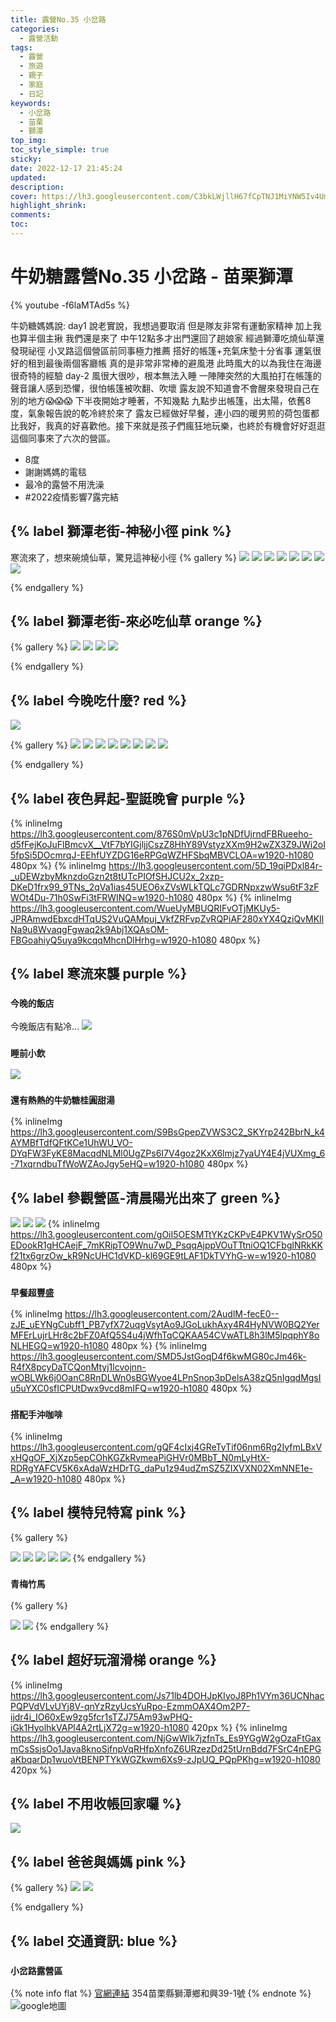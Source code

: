 ```yaml
---
title: 露營No.35 小岔路
categories:
  - 露營活動
tags:
  - 露營
  - 旅遊
  - 親子
  - 家庭
  - 日記
keywords:
  - 小岔路
  - 苗栗
  - 獅潭
top_img:
toc_style_simple: true
sticky: 
date: 2022-12-17 21:45:24
updated:
description:
cover: https://lh3.googleusercontent.com/C3bkLWjllH67fCpTNJ1MiYNW5Iv4UmIqyfrHzyqy9YZMtXt8jieKyLOgU1_2HOkxP4KD8m3ENEm-qhHovH5bpW2VSCruZfrHWR4X8hREarV3-Nc4ugDjzjkv6hqpJ8rEJRsB5GQvSw=w1920-h1080
highlight_shrink:
comments:
toc:
---
```


# 牛奶糖露營No.35 小岔路 - 苗栗獅潭

{% youtube -f6laMTAd5s %}

牛奶糖媽媽說:
day1
說老實說，我想過要取消
但是隊友非常有運動家精神
加上我也算半個主揪
我們還是來了
中午12點多才出門還回了趟娘家
經過獅潭吃燒仙草還發現祕徑
小叉路這個營區前同事極力推薦
搭好的帳篷+充氣床墊十分省事
運氣很好的租到最後兩個客廳帳
真的是非常非常棒的避風港
此時風大的以為我住在海邊
很奇特的經驗
day-2
風很大很吵，根本無法入睡
一陣陣突然的大風拍打在帳篷的聲音讓人感到恐懼，很怕帳篷被吹翻、吹壞
露友說不知道會不會醒來發現自己在別的地方😱😱😱
下半夜開始才睡著，不知幾點
九點步出帳篷，出太陽，依舊8度，氣象報告說的乾冷終於來了
露友已經做好早餐，連小四的暖男煎的荷包蛋都比我好，我真的好喜歡他。接下來就是孩子們瘋狂地玩樂，也終於有機會好好逛逛這個同事來了六次的營區。

- 8度
- 謝謝媽媽的電毯
- 最冷的露營不用洗澡
- #2022疫情影響7露完結

## {% label 獅潭老街-神秘小徑 pink %}

寒流來了，想來碗燒仙草，驚見這神秘小徑
{% gallery %}
![](https://lh3.googleusercontent.com/akCD6yGmq9oYXmpPmC0IWsddHVE5PEuuAPuQJKq-AYAqTJyYaiBRYJduo7sIVV7Trf2yuoUjTVQ_i_yOLuciYGoWikm4Q_YcF3f9vZZLdnBPsYa05O0VCXubGiUkOWSV2FlAn2XMww=w1920-h1080)
![](https://lh3.googleusercontent.com/YPI40MkUigfIHxmGpZ8hU7t5Xz96X6CXzVNyl2xdmjB88nOFJcijDwaf2QqWGPkodF8iN7pamdTL-kt7nsBQURa-5PZrk48WJdScCtU8RGvEra7PaWkRQNvNMPF9KJm9ESyKSeooVg=w1920-h1080)
![](https://lh3.googleusercontent.com/cgKw4ZNhx7cfJwaUjwt4hd6X3LXbYRLOwoPqxmJSn4AsXSvR3houHPlEIZL0lpDmynmoJmY7GfDnlNXfnhRSxN5n-FHdsynfA7CfwVbrUNK5KrEjszV1GknvZlC33v87qQKAcoQJrA=w1920-h1080)
![](https://lh3.googleusercontent.com/nR6S-LjfcjgI2F2jJK870Poes4YCmXrcU1HqQBtIiv-2MbTK1hV2bDstQvBRbv_GH84aaZ5jPv_ymQAgssRc_m5N0D4RdiV5Omt8TWG9pFVy6rd34bD97JcV0tfq373_Rrd6ghXdPQ=w1920-h1080)
![](https://lh3.googleusercontent.com/J8VsH9n9bd23b81MUib6H_qf9PX4ZawWD5TtVsIm-ENK9rugObEfgIpmqdmFouHTqVopj0ZQ6pFZ_Liyzh1YepJZfdP6a4rvjpsb0hEwtA0vHG7MXDqqaWjguTkrf1v80-JZ5OyJuA=w1920-h1080)
![](https://lh3.googleusercontent.com/124UkWuYsp7H0Ypnso1H2-AWpsudJJ_mkD3gvd7MmOw1-5ManYhYL9H7MrevP0KBqn3qfrAwp42elhet7u3ojx5Dwr1Hs8uQx_MGgC_nykDkIMDBbedUowZjwV_asXpG348icwML9w=w1920-h1080)
![](https://lh3.googleusercontent.com/WG8A8pEOGcZJ8xyljN7ndx4RCUizd8Wh0otRG7el5r-WNgvL7f1mIKrC6n9qwKTDgJ0UuStZmWlmrkg_2ePxEJIiFu-oYmmB9ACPGW9yQnSZMHvqgaCvtWw5OsOGdlAyZjNm7EGxiQ=w1920-h1080)
![](https://lh3.googleusercontent.com/sTF5KhcTmz8pNTJiC5-Ud6xhvWNxpje7e6hfrljPtWb6DxJ-gG8j7mS5GoeLr6Ykjyiwsnf9HV-uj6k6sXEWDAzZXr0GL9OHg1PxUarzAkWbRmgbQLShfiV_5BPomrJVZe9MnO9wJQ=w1920-h1080)

{% endgallery %}

## {% label 獅潭老街-來必吃仙草 orange %}

{% gallery %}
![](https://lh3.googleusercontent.com/sTnge2Rs5_TyOAbJGusw-hYVyQkXAMHVV-YbM4TGZ-cVaa41peyLGPFsZSopvxrefSrM7GDk38wdJULqqpfL8uiGHcu-ZnFrLlROM5JK2oQmXr9A8cX_2beOqbjtpON4Yi-N-nd8Xw=w1920-h1080)
![](https://lh3.googleusercontent.com/2XaSlFWrxG-1Y7NjwiVxbCV2VrmOVu1tyIft_bjsFX0LbBY-J83tcJWJFDN4LIU9KkUzxnbaoFRRI6AvH0GTrhDY16gD3LFRWUtqJQKUcecHc2VJDmEmHMQGNwMxdTb6OUgv6QGYyg=w1920-h1080)
![](https://lh3.googleusercontent.com/ElR378skclG8hABIXWuEvBftrVCwbExoN5aZC2LNihOynX4X-SsQc6sv25pMGdkG5oDWitpCR4xNpd6bKuSip-GYSEc_aeY0n4uyyAnGNcS4sKVtcdjGMsnpRbn1ZTv3LfDCHF09Xw=w1920-h1080)
![](https://lh3.googleusercontent.com/7JtS4Xwm2MG7HBzgVDwIZtl2rNtYzPH38J8gfqZfjrV4VjOHw5oBIN1pgky8nSs1s_NdECK7kkQjXjSfETfAmrRo0OkDpVYN7UHfvsGgUtCPdwg2EL-h3ZoX8uKY4DTJ_jMSYVJhqQ=w1920-h1080)

{% endgallery %}

## {% label 今晚吃什麼? red %}

![](https://lh3.googleusercontent.com/wNiPkJCQggSSEVbW1dJrvIylpFWHm9iXNHVpauu7v8o87PnvLElYftayGpO3opau1qKFoYBIKl7EG_eDnsDxXAZV-Fet4GilLgWspEfiett0Jodkm5s1sWdzwnB92g9o8zG36Xnn9A=w1920-h1080)

{% gallery %}
![](https://lh3.googleusercontent.com/d6M3Q2Fc-c9b00dkrWVTwLeC3pyhx-Z0fFrZKcyaqwM_MQlGn3mzZcr2L7s676BnqbRBAssQuzgfSg2REZp5UcNzjTA0RD5VXS07sKcC9r_9t1xCoHnbGBJFqiabm8OlKiBwAts73w=w1920-h1080)
![](https://lh3.googleusercontent.com/JyPfJgXObujQ6sMULxGZ5AxcL0CeFcWrF0AacDzWpdgNOaqX8-PZQ4I7AMF543KB0rrc23PaS_feME6YGmSemiujNwqvBop72z6xgx47uY8Hzx5dmlZLsOvpPooLW6Uxyrx0ZvHStQ=w1920-h1080)
![](https://lh3.googleusercontent.com/W40eDwfc9oJx9TPez7ppLjxyGb4X779bNEMo4wg0RAcYBoDTK673AjnMYx0oYVB0LuHJGAyw0h_e0TqigMIxjSDjrDwg35MPpp5TE2y5BKC0B1pwMXKTtShP2cSjjS9sxVpCd1gQ-w=w1920-h1080)
![](https://lh3.googleusercontent.com/1w4Nx0QJQW9-xr3bUGJKDbpUIBJGk4PPqhn4ZDm9w7PNmstPydhTebKwRZM5kYSj0_z2tIhJNdqzx1lsJuHfSuRXH8vyf3t1xUBCfICZntrbnJPFfPMxkwlAC8BDxnuKNmjRflIffw=w1920-h1080)
![](https://lh3.googleusercontent.com/jhnewePm7otXhs1MkGZ-RZWC0Q5oY4YvkMRazfRbeezVkOrMriVff7adNisNMUPuHYyFEDsm2nesuWAJrRav0kMWDfP5Kj8MB7KNxLNiC3VIYFVjm_d1c6xzSrA_EaQPivyEBAlQRw=w1920-h1080)
![](https://lh3.googleusercontent.com/1DeOZuBAKaKQBxXUUIgUeDEyikywzeD0e7Mpyi06rcpecrVMWLoVG_uf7s7n4uTPrs_Tkz0_GOHEQxwPF6ANS_1aJV21f3Ws_B79hjArAfkIWhuZT2hDyZGJfDX3J8d08aB7Eyk8CA=w1920-h1080)
![](https://lh3.googleusercontent.com/QDb1yYnO5Fv5xjrMJ0L6RKgNg1A5c1DDtLHJZCCB3gWXF9S3OLjHDUTPI8MX7ONyovtn-6ZHw4PoSlaY265MQexT_Q_v4vfNPEFanng3hamUDlZV881zM2fkSJTvgy4PcigDqSNC8g=w1920-h1080)
![](https://lh3.googleusercontent.com/wYVCGVTxMIH8r763OyTC5Nv867be5RWFk8fKATHDk-CSntnZw-ccIonlYJfDxF90O6UtnbQ0DyLsAmIRo_BTR3gKfokQEhYhJ_R-2_EggbShmGcjY9TkV6jEwffGsAcgDJeKBAxQ9Q=w1920-h1080)

{% endgallery %}

## {% label 夜色昇起-聖誔晚會 purple %}

{% inlineImg https://lh3.googleusercontent.com/876S0mVpU3c1pNDfUjrndFBRueeho-d5fFejKoJuFlBmcvX__VtF7bYIGjljjCszZ8HhY89VstyzXXm9H2wZX3Z9JWi2oI5fpSi5DOcmrqJ-EEhfUYZDG16eRPGqWZHFSbqMBVCLOA=w1920-h1080 480px %}
{% inlineImg https://lh3.googleusercontent.com/5D_19qiPDxl84r-_uDEWzbyMknzdoGzn2t8tUTcPIOfSHJCU2x_2xzp-DKeD1frx99_9TNs_2qVa1ias45UEO6xZVsWLkTQLc7GDRNpxzwWsu6tF3zFWOt4Du-71h0SwFi3tFRWINQ=w1920-h1080 480px %}
{% inlineImg https://lh3.googleusercontent.com/WueUyMBUQRIFvOTjMKUy5-JPRAmwdEbxcdHTqUS2VuQAMpuj_VkfZRFvpZvRQPiAF280xYX4QziQvMKIlNa9u8WvaqgFgwaq2k9Abj1XQAsOM-FBGoahiyQ5uya9kcqqMhcnDlHrhg=w1920-h1080 480px %}

## {% label 寒流來襲 purple %}

### `今晚的飯店`

今晚飯店有點冷...
![](https://lh3.googleusercontent.com/0qfkFE5JaWnnTq4CGECbCSsOgfCOCVLVYbZtpN81oZoQvx9YOkYiqcUEGJh5eet21yn1dzZmmFT6RKUvwsEkXl70qZ3BolzD5NvXy-MsiM4QHQjP15RMae8nFu2kAYvTpWRKEZBSXg=w1920-h1080)

### `睡前小飲`

![](https://lh3.googleusercontent.com/7k1Yz-d1dSvL6ZSHIQ7m7Tf_B6pi5u7DLeBtYaPUXy0S-VUMuSRTVgUtbuwIw9czAMuURx1Zt3LVOHeE8JMvE-KP4Il76mXyLvASssyNXW9wvCQ62Y4KkqlzlaHBxggkFj0roL_E9A=w1920-h1080)

### `還有熱熱的牛奶糖桂圓甜湯`

{% inlineImg https://lh3.googleusercontent.com/S9BsGpepZVWS3C2_SKYrp242BbrN_k4AYMBfTdfQFtKCe1UhWU_VO-DYqFW3FyKE8MacqdNLMl0UgZPs6I7V4goz2KxX6lmjz7yaUY4E4jVUXmg_6-71xqrndbuTfWoWZAoJgy5eHQ=w1920-h1080 480px %}

## {% label 參觀營區-清晨陽光出來了 green %}

![](https://lh3.googleusercontent.com/9NsciojVD-3vmugd4gC6xuktgcmb3Q1KbrT6ndnCZAhbixM4MHxpi3gewuUwqkMsShkFRoRQKPtqslmCaqy4O8OE5Pm-mxZPeQFSsGDZ_gky2wcMK6TMeTtdDHq0I-feLyeDda90MA=w1920-h1080)
![](https://lh3.googleusercontent.com/C3bkLWjllH67fCpTNJ1MiYNW5Iv4UmIqyfrHzyqy9YZMtXt8jieKyLOgU1_2HOkxP4KD8m3ENEm-qhHovH5bpW2VSCruZfrHWR4X8hREarV3-Nc4ugDjzjkv6hqpJ8rEJRsB5GQvSw=w1920-h1080)
![](https://lh3.googleusercontent.com/VSYrc-9qgzkurPQUbKryiesLX2wwwt2_W5suwI-0LXMYbQJjrwZkT_8mmuSU2M7NN7DeSNMTDcPeVnKOIRZTKdDLV8CjPXgQ08RJjHV6kYqPbdaldFJQSYDWO9aBhVjNfyKHWrq9Sw=w1920-h1080)
{% inlineImg https://lh3.googleusercontent.com/gOiI5OESMTtYKzCKPvE4PKV1WySrO50EDookR1gHCAejF_7mKRipTO9Wnu7wD_PsqqAjppVOuTTtniOQ1CFbglNRkKKf21tx6grzOw_kR9NcUHC1dVKD-kl69GE9tLAF1DkTVYhG-w=w1920-h1080 480px %}

### `早餐超豐盛`

{% inlineImg https://lh3.googleusercontent.com/2AudlM-fecE0--zJE_uEYNgCubff1_PB7yfX72uqgVsytAo9JGoLukhAxy4R4HyNVW0BQ2YerMFErLujrLHr8c2bFZ0AfQ5S4u4jWfhTqCQKAA54CVwATL8h3lM5lpqphY8oNLHEGQ=w1920-h1080 480px %}
{% inlineImg https://lh3.googleusercontent.com/SMD5JstGoqD4f6kwMG80cJm46k-R4fX8pcyDaTCQonMtyj1lcvojnn-wOBLWk6j0OanC8RnDLWn0sBGWyoe4LPnSnop3pDelsA38zQ5nIgqdMgsIu5uYXC0sfICPUtDwx9vcd8mIFQ=w1920-h1080 480px %}

### `搭配手沖咖啡`

{% inlineImg https://lh3.googleusercontent.com/gQF4cIxj4GReTyTif06nm6Rg2IyfmLBxVxHQgOF_XjXzp5epCOhKGZkRvmeaPiGHVr0MBbT_N0mLyHtX-RDRgYAFCV5K6xAdaWzHDrTG_daPu1z94udZmSZ5ZIXVXN02XmNNE1e-_A=w1920-h1080 480px %}

## {% label 模特兒特寫 pink %}

{% gallery %}

![](https://lh3.googleusercontent.com/oTi6vzSdq9Qx8TlXLvVOUP09i17As8Mwkli9USMiIyZB2tFXzQoS-dlcRCz1ncfxI3zVLQ47Dk-xEHd7RsPPYyHu2pgkZ_oMqKPB1bMyjE2mCX-9sL3GObOgH_0zg_dqO_AfOtVhVQ=w1920-h1080)
![](https://lh3.googleusercontent.com/vLor5cNrSbcXKju5zCw41JabbiiqQXh1syU25l8JAZstBZ1DdVgWeJYAausY5BlA2V4OOphNFrKUORnaIbBeyaFOxGQla1CmG0ss1LmwB81nuoaSnnR9DIoIyTKS2Km7079PbcqXJw=w1920-h1080)
![](https://lh3.googleusercontent.com/P0wgSjgWcwRzrg3_6Pt_x-Vpa2MUNUfFFyQteMV-MF4cMX45gPQ4nF6mQBOI6SC6mbUOjYNLWeqRc09BFL3F7-Y6-BV2TgSbE8WX16K8Flki8A-er-GL3EQAc1KZ49jcBjhgiufoMg=w1920-h1080)
![](https://lh3.googleusercontent.com/kBIDlhIf9XcfFkVQ5hvm-S_gZCMe64RDhGbHWYyPxU3mfjFAJGBM-zQuxQT-0qruX_ETCbGJz2c-_SVvS-2govyTLU6yxHOyTmBpu7x-0NJaQEXyj2QgXHpU9xKyetE_Gz6LhNlhCg=w1920-h1080)
![](https://lh3.googleusercontent.com/tBZhznN7QvyWlej2pUAS_V9juEXFXf6HVnTSiOjGqbOn4tPLNPE5pShkzAxOwleVIyBfZyupaB9YpDYR139vUmKRe0HxWRljGRXBDR-m3_xcxHYLxU4GOL53GfwAegZXE9reMMVCog=w1920-h1080)
{% endgallery %}

### `青梅竹馬`

{% gallery %}

![](https://lh3.googleusercontent.com/QauqJJy8jaNrWjrX0Wy5H64lxh_Yviy2cu2fYS8LUYc2tOaP4anKSk-SGGNHSu7OhuEceoJ9nQvj3ChT2dZvxY3IES9-hxCs5qBLvA-hnCfijjdY0XHqvdavZOpjwA4skfNHap3YmA=w1920-h1080)
![](https://lh3.googleusercontent.com/hAoGsUKGym1PsJVNeYzt27KASvzEgKhzjsJcCyoymvGzSVUrfy3CA-HfYgu3cMCK1lwhmaMkrH_60OQZLIta9cD7NduFCOWf381H4aJ8E42uNGzdGI4BVVOXLEOf0Bfk9sbc3fg_PQ=w1920-h1080)
{% endgallery %}

## {% label 超好玩溜滑梯 orange %}

{% inlineImg https://lh3.googleusercontent.com/Js71lb4DOHJpKIyoJ8Ph1VYm36UCNhacPQPVdVLvUYj8V-qnYzRzyUcsYuRpo-EzmmOAX4Om2P7-ijdr4i_IO60xEw9zg5fcr1sTZJ75Am93wPHQ-iGk1HyolhkVAPl4A2rtLjX72g=w1920-h1080 420px %}
{% inlineImg https://lh3.googleusercontent.com/NjGwWIk7jzfnTs_Es9YGgW2gOzaFtGaxmCsSsjsOo1Java8knoSjfnpVqRHfpXnfoZ6URzezDd25tUrnBdd7FSrC4nEPGaKbqarDp1wuoVtBENPTYkWGZkwm6Xs9-zJpUQ_PQpPKhg=w1920-h1080 420px %}

## {% label 不用收帳回家囉 %}

![](https://lh3.googleusercontent.com/30FiUQ9bFxDTw7DZL7IVkz7bfipXzdBjawuTX4KZ49LPd7CDxre7bw1NbfcFmiHC3ZYotz3UYA7uMpAHQXAACr-cfnCfwK3zPpZ6v0v_5YzJj9oNFFIlFd_9IEs1lKAGeagQR5gaFQ=w1920-h1080)

## {% label 爸爸與媽媽 pink %}

{% gallery %}
![](https://lh3.googleusercontent.com/tSI1fdEIUyS-9N6ID5ks45i8ibNNIRHubRp6Nn9crt5P3fjDW0SeX6OnZ8X-1eS2P_iml05AC1xe344EHHqV80yoOi-NQyMw504Tnbdyn87cZVgm2yp1ir2xitIbsQC3-wTk2ZyG1w=w1920-h1080)
![](https://lh3.googleusercontent.com/N3Dte-B0EYKKW5iL5NLubQ_nnI9JACHhGMUC9jR90HSz7STSLFz4bKFeU1NKJa7Lz6LHEoP7FTembV7XdT4SJXW9Lj5SVnNqWQ4rQ676FE5Dk3HAhCXUIeKAnrE2cd0ZA5uipNYuZg=w1920-h1080)

{% endgallery %}

## {% label 交通資訊: blue %}

### `小岔路露營區`

{% note info flat %}
[官網連結](https://www.facebook.com/AMY7201/)
354苗栗縣獅潭鄉和興39-1號
{% endnote %}
![google地圖](https://i.imgur.com/2oi0PEJ.png)
